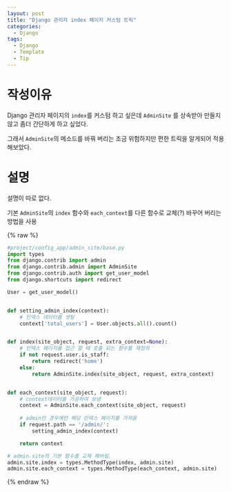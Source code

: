 ```yaml
---
layout: post
title: "Django 관리자 index 페이지 커스텀 트릭"
categories:
  - Django
tags:
  - Django
  - Template
  - Tip
---
```


# 작성이유
Django 관리자 페이지의 `index`를 커스텀 하고 싶은데 `AdminSite` 를 상속받아 만들지 않고 좀더 간단하게 하고 싶었다.

그래서 `AdminSite`의 메소드를 바꿔 버리는 조금 위험하지만 편한 트릭을 알게되어 적용 해보았다.

# 설명
설명이 따로 없다. 

기본 `AdminSite`의 `index` 함수와 `each_context`를 다른 함수로 교체(?) 바꾸어 버리는 방법을 사용

{% raw %}
```python
#project/config_app/admin_site/base.py
import types
from django.contrib import admin
from django.contrib.admin import AdminSite
from django.contrib.auth import get_user_model
from django.shortcuts import redirect

User = get_user_model()


def setting_admin_index(context):
    # 인덱스 데이터를 셋팅
    context['total_users'] = User.objects.all().count()


def index(site_object, request, extra_context=None):
    # 인덱스 페이지를 접근 할 때 호출 되는 함수를 재정의
    if not request.user.is_staff:
        return redirect('home')
    else:
        return AdminSite.index(site_object, request, extra_context)


def each_context(site_object, request):
    # context데이터를 가공하여 보냄
    context = AdminSite.each_context(site_object, request)
    
    # admin인 경우에만 해당 인덱스 페이지를 가져옴
    if request.path == '/admin/':
        setting_admin_index(context)

    return context

# admin.site의 기본 함수를 교체 해버림.
admin.site.index = types.MethodType(index, admin.site)
admin.site.each_context = types.MethodType(each_context, admin.site)
```
{% endraw %}
